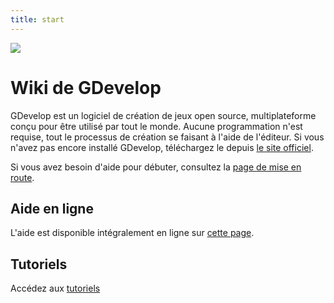 ```yaml
---
title: start
---
```


![](/logocompleteeffecttranparent400x100.png)

# Wiki de GDevelop

GDevelop est un logiciel de création de jeux open source, multiplateforme conçu pour être utilisé par tout le monde. Aucune programmation n'est requise, tout le processus de création se faisant à l'aide de l'éditeur.
Si vous n'avez pas encore installé GDevelop, téléchargez le depuis [le site officiel](http://www.compilgames.net/gd.php).

Si vous avez besoin d'aide pour débuter, consultez la [page de mise en route](/fr/gdevelop5/getting_started).

## Aide en ligne

L'aide est disponible intégralement en ligne sur [cette page](/fr/gdevelop5/n).

## Tutoriels

Accédez aux [tutoriels](/fr/gdevelop5/tutorials) 
